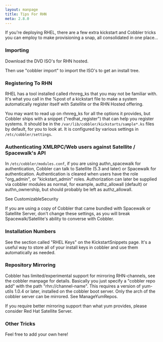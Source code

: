 ```yaml
---
layout: manpage
title: Tips For RHN
meta: 2.8.0
---
```

If you're deploying RHEL, there are a few extra kickstart and Cobbler tricks you can employ to make provisioning a snap, all consolidated in one place...

### Importing

Download the DVD ISO's for RHN hosted.

Then use "cobbler import" to import the ISO's to get an install tree.

### Registering To RHN

RHEL has a tool installed called rhnreg_ks that you may not be familiar with. It's what you call in the %post of a kickstart file to make a system automatically register itself with Satellite or the RHN Hosted offering.

You may want to read up on rhnreg_ks for all the options it provides, but Cobbler ships with a snippet ("redhat_register") that can help you register systems. It should be in the `/var/lib/cobbler/kickstarts/sample*.ks` files by default, for you to look at. It is configured by various settings in `/etc/cobbler/settings`.

### Authenticating XMLRPC/Web users against Satellite / Spacewalk's API

In `/etc/cobbler/modules.conf`, if you are using authn_spacewalk for authentication, Cobbler can talk to Satellite (5.3 and later) or Spacewalk for authentication. Authentication is cleared when users have the role "org_admin", or "kickstart_admin" roles. Authorization can later be supplied via cobbler modules as normal, for example, authz_allowall (default) or authn_ownership, but should probably be left as authz_allowall.

See CustomizableSecurity

If you are using a copy of Cobbler that came bundled with Spacewalk or Satellite Server, don't change these settings, as you will break Spacewalk/Satellite's ability to converse with Cobbler.

### Installation Numbers

See the section called "RHEL Keys" on the KickstartSnippets page. It's a useful way to store all of your install keys in cobbler and use them automatically as needed.

### Repository Mirroring

Cobbler has limited/experimental support for mirroring RHN-channels, see the cobbler manpage for details. Basically you just specify a "cobbler repo add" with the path "rhn://channel-name". This requires a version of yum-utils 1.0.4 or later, installed on the cobbler boot server. Only the arch of the cobbler server can be mirrored. See ManageYumRepos.

If you require better mirroring support than what yum provides, please consider Red Hat Satellite Server.

### Other Tricks

Feel free to add your own here!
